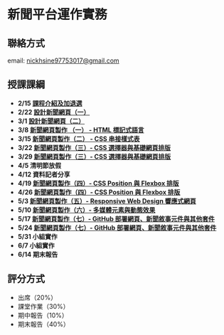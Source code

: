 # 新聞平台運作實務 
## 聯絡方式
email: nickhsine97753017@gmail.com

## 授課課綱
* **2/15 [課程介紹及加退選](https://nickhsine.github.io/teach-at-nccu/110-02/02-15)**
* **2/22 [設計新聞網頁（一）](https://nickhsine.github.io/teach-at-nccu/110-02/02-22)**
* **3/1 [設計新聞網頁（二）](https://nickhsine.github.io/teach-at-nccu/110-02/02-22)**
* **3/8 [新聞網頁製作 （一） - HTML 標記式語言](https://hackmd.io/svhFYKq4QyaarC_J0WRsig)**
* **3/15 [新聞網頁製作（二） - CSS 串接樣式表](https://hackmd.io/Pekdv0mvT8qD_LXLzUo9iQ)**
* **3/22 [新聞網頁製作（三）- CSS 選擇器與基礎網頁排版](https://hackmd.io/ccO-gvxFR5-49q3ePoNJkg)**
* **3/29 [新聞網頁製作（三）- CSS 選擇器與基礎網頁排版](https://hackmd.io/ccO-gvxFR5-49q3ePoNJkg)**
* **4/5 清明節放假**
* **4/12 資料記者分享**
* **4/19 [新聞網頁製作（四）- CSS Position 與 Flexbox 排版](https://hackmd.io/i1uBelrpRv2Uz5emQawIiw)**
* **4/26 [新聞網頁製作（四）- CSS Position 與 Flexbox 排版](https://hackmd.io/i1uBelrpRv2Uz5emQawIiw)**
* **5/3 [新聞網頁製作（五）- Responsive Web Design 響應式網頁](https://hackmd.io/ojTXG2s0RQaJz85goqIz1w)**
* **5/10 [新聞網頁製作（六）- 多媒體元素與動態效果](https://hackmd.io/J_YYk1YUSum1x3fVo75PXA)**
* **5/17 [新聞網頁製作（七）- GitHub 部署網頁、新聞敘事元件與其他套件](https://hackmd.io/P9N34oIwS2G6Mfhag3Rqzg)**
* **5/24 [新聞網頁製作（七）- GitHub 部署網頁、新聞敘事元件與其他套件](https://hackmd.io/P9N34oIwS2G6Mfhag3Rqzg)**
* **5/31 小組實作**
* **6/7 小組實作**
* **6/14  期末報告**

## 評分方式
- 出席（20%）
- 課堂作業（30%）
- 期中報告（10%）
- 期末報告（40%）
